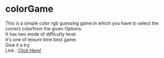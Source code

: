 # colorGame
This is a simple color rgb guessing game in which you have to select the correct colorfrom the given Options.
<br>
It has two mode of difficulty level.
<br>
it's one of leisure time best game.
<br>
Give it a try.
<br>
Link : [Click Here!](https://raviruler.github.io/colorGame/index.html)
